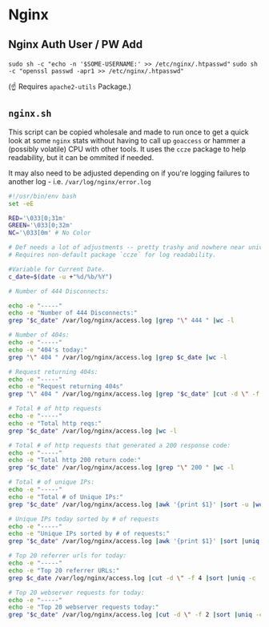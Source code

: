 # Nginx

## Nginx Auth User / PW Add

`sudo sh -c "echo -n '$SOME-USERNAME:' >> /etc/nginx/.htpasswd"`
`sudo sh -c "openssl passwd -apr1 >> /etc/nginx/.htpasswd"`

(☝️ Requires `apache2-utils` Package.)

## `nginx.sh`

This script can be copied wholesale and made to run once to get a quick look at some `nginx` stats without having to call up `goaccess` or hammer a (possibly volatile) CPU with other tools. It uses the `ccze` package to help readability, but it can be ommited if needed.

It may also need to be adjusted depending on if you're logging failures to another log - i.e. `/var/log/nginx/error.log`

```sh
#!/usr/bin/env bash
set -eE

RED='\033[0;31m'
GREEN='\033[0;32m'
NC='\033[0m' # No Color

# Def needs a lot of adjustments -- pretty trashy and nowhere near universal.
# Requires non-default package `ccze` for log readability.

#Variable for Current Date.
c_date=$(date -u +"%d/%b/%Y")

# Number of 444 Disconnects:

echo -e "-----"
echo -e "Number of 444 Disconnects:"
grep "$c_date" /var/log/nginx/access.log |grep "\" 444 " |wc -l

# Number of 404s:
echo -e "-----"
echo -e "404's today:"
grep "\" 404 " /var/log/nginx/access.log |grep $c_date |wc -l

# Request returning 404s:
echo -e "-----"
echo -e "Request returning 404s"
grep "\" 404 " /var/log/nginx/access.log |grep "$c_date" |cut -d \" -f 2 |sort |uniq -c |sort -rh |ccze -A

# Total # of http requests
echo -e "-----"
echo -e "Total http reqs:"
grep "$c_date" /var/log/nginx/access.log |wc -l

# Total # of http requests that generated a 200 response code:
echo -e "-----"
echo -e "Total http 200 return code:"
grep "$c_date" /var/log/nginx/access.log |grep "\" 200 " |wc -l

# Total # of unique IPs:
echo -e "-----"
echo -e "Total # of Unique IPs:"
grep "$c_date" /var/log/nginx/access.log |awk '{print $1}' |sort -u |wc -l

# Unique IPs today sorted by # of requests
echo -e "-----"
echo -e "Unique IPs sorted by # of requests:"
grep "$c_date" /var/log/nginx/access.log |awk '{print $1}' |sort |uniq -c |sort -rh

# Top 20 referrer urls for today:
echo -e "-----"
echo -e "Top 20 referrer URLs:"
grep $c_date /var/log/nginx/access.log |cut -d \" -f 4 |sort |uniq -c |sort -rh |head -20

# Top 20 webserver requests for today:
echo -e "-----"
echo -e "Top 20 webserver requests today:"
grep "$c_date" /var/log/nginx/access.log |cut -d \" -f 2 |sort |uniq -c |sort -rh |head -20
```
